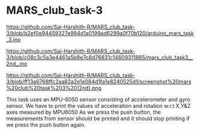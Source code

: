 # MARS_club_task-3

https://github.com/Sai-Harshith-R/MARS_club_task-3/blob/b2ef0e94459327e994d1a0199ad6299a0f70b120/arduino_mars_task_3.ino

https://github.com/Sai-Harshith-R/MARS_club_task-3/blob/c08c3c5a3e4461a5b8e7c8d76831c14609311885/mars_club_task3__2nd_.ino

https://github.com/Sai-Harshith-R/MARS_club_task-3/blob/ff13a6768ffc2aa82a2e1e084d1fa1e8240525d1/screenshot%20mars%20club%20task%203%20(2nd).png

This task uses an MPU-6050 sensor consisting of accelerometer and gyro sensor.
We have to print the values of acceleration and rotation w.r.t X,Y&Z axes measured by MPU6050
As we press the push button, the measurements from sensor should be printed and it should stop printing if we press the push button again.

